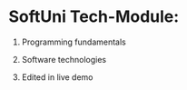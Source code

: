 SoftUni Tech-Module:
==========================================================
1. Programming fundamentals

2. Software technologies

3. Edited in live demo